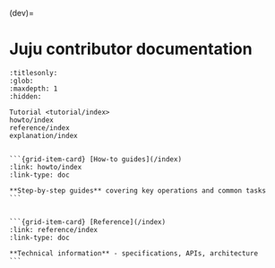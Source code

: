 (dev)=
# Juju contributor documentation

```{toctree}
:titlesonly:
:glob:
:maxdepth: 1
:hidden:

Tutorial <tutorial/index>
howto/index
reference/index
explanation/index
```

````{grid} 1 1 2 2

```{grid-item-card} [How-to guides](/index)
:link: howto/index
:link-type: doc

**Step-by-step guides** covering key operations and common tasks
```


```{grid-item-card} [Reference](/index)
:link: reference/index
:link-type: doc

**Technical information** - specifications, APIs, architecture
```

````


